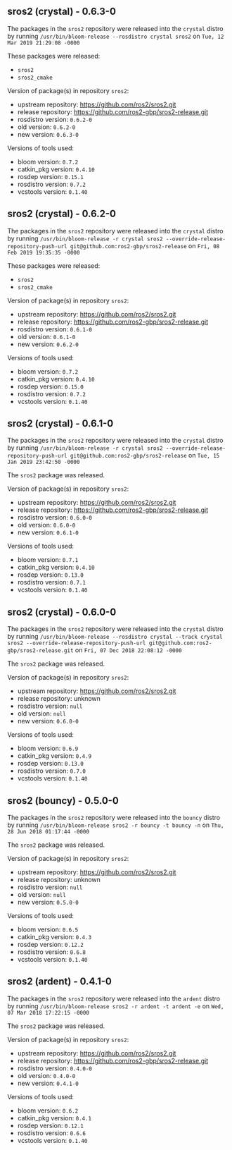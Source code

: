 ## sros2 (crystal) - 0.6.3-0

The packages in the `sros2` repository were released into the `crystal` distro by running `/usr/bin/bloom-release --rosdistro crystal sros2` on `Tue, 12 Mar 2019 21:29:08 -0000`

These packages were released:
- `sros2`
- `sros2_cmake`

Version of package(s) in repository `sros2`:

- upstream repository: https://github.com/ros2/sros2.git
- release repository: https://github.com/ros2-gbp/sros2-release.git
- rosdistro version: `0.6.2-0`
- old version: `0.6.2-0`
- new version: `0.6.3-0`

Versions of tools used:

- bloom version: `0.7.2`
- catkin_pkg version: `0.4.10`
- rosdep version: `0.15.1`
- rosdistro version: `0.7.2`
- vcstools version: `0.1.40`


## sros2 (crystal) - 0.6.2-0

The packages in the `sros2` repository were released into the `crystal` distro by running `/usr/bin/bloom-release -r crystal sros2 --override-release-repository-push-url git@github.com:ros2-gbp/sros2-release` on `Fri, 08 Feb 2019 19:35:35 -0000`

These packages were released:
- `sros2`
- `sros2_cmake`

Version of package(s) in repository `sros2`:

- upstream repository: https://github.com/ros2/sros2.git
- release repository: https://github.com/ros2-gbp/sros2-release.git
- rosdistro version: `0.6.1-0`
- old version: `0.6.1-0`
- new version: `0.6.2-0`

Versions of tools used:

- bloom version: `0.7.2`
- catkin_pkg version: `0.4.10`
- rosdep version: `0.15.0`
- rosdistro version: `0.7.2`
- vcstools version: `0.1.40`


## sros2 (crystal) - 0.6.1-0

The packages in the `sros2` repository were released into the `crystal` distro by running `/usr/bin/bloom-release -r crystal sros2 --override-release-repository-push-url git@github.com:ros2-gbp/sros2-release` on `Tue, 15 Jan 2019 23:42:50 -0000`

The `sros2` package was released.

Version of package(s) in repository `sros2`:

- upstream repository: https://github.com/ros2/sros2.git
- release repository: https://github.com/ros2-gbp/sros2-release.git
- rosdistro version: `0.6.0-0`
- old version: `0.6.0-0`
- new version: `0.6.1-0`

Versions of tools used:

- bloom version: `0.7.1`
- catkin_pkg version: `0.4.10`
- rosdep version: `0.13.0`
- rosdistro version: `0.7.1`
- vcstools version: `0.1.40`


## sros2 (crystal) - 0.6.0-0

The packages in the `sros2` repository were released into the `crystal` distro by running `/usr/bin/bloom-release --rosdistro crystal --track crystal sros2 --override-release-repository-push-url git@github.com:ros2-gbp/sros2-release.git` on `Fri, 07 Dec 2018 22:08:12 -0000`

The `sros2` package was released.

Version of package(s) in repository `sros2`:

- upstream repository: https://github.com/ros2/sros2.git
- release repository: unknown
- rosdistro version: `null`
- old version: `null`
- new version: `0.6.0-0`

Versions of tools used:

- bloom version: `0.6.9`
- catkin_pkg version: `0.4.9`
- rosdep version: `0.13.0`
- rosdistro version: `0.7.0`
- vcstools version: `0.1.40`


## sros2 (bouncy) - 0.5.0-0

The packages in the `sros2` repository were released into the `bouncy` distro by running `/usr/bin/bloom-release sros2 -r bouncy -t bouncy -n` on `Thu, 28 Jun 2018 01:17:44 -0000`

The `sros2` package was released.

Version of package(s) in repository `sros2`:

- upstream repository: https://github.com/ros2/sros2.git
- release repository: unknown
- rosdistro version: `null`
- old version: `null`
- new version: `0.5.0-0`

Versions of tools used:

- bloom version: `0.6.5`
- catkin_pkg version: `0.4.3`
- rosdep version: `0.12.2`
- rosdistro version: `0.6.8`
- vcstools version: `0.1.40`


## sros2 (ardent) - 0.4.1-0

The packages in the `sros2` repository were released into the `ardent` distro by running `/usr/bin/bloom-release sros2 -r ardent -t ardent -e` on `Wed, 07 Mar 2018 17:22:15 -0000`

The `sros2` package was released.

Version of package(s) in repository `sros2`:

- upstream repository: https://github.com/ros2/sros2.git
- release repository: https://github.com/ros2-gbp/sros2-release.git
- rosdistro version: `0.4.0-0`
- old version: `0.4.0-0`
- new version: `0.4.1-0`

Versions of tools used:

- bloom version: `0.6.2`
- catkin_pkg version: `0.4.1`
- rosdep version: `0.12.1`
- rosdistro version: `0.6.6`
- vcstools version: `0.1.40`


